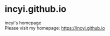 # incyi.github.io
incyi's homepage <br>
Please visit my homepage: https://incyi.github.io <br>
<br>
